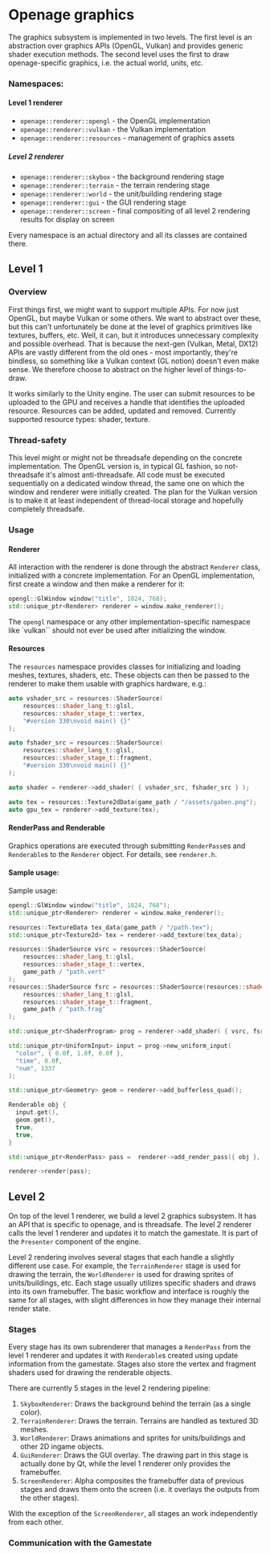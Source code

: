 # Openage graphics
The graphics subsystem is implemented in two levels. The first level is an abstraction over graphics APIs (OpenGL, Vulkan) and provides generic shader execution methods. The second level uses the first to draw openage-specific graphics, i.e. the actual world, units, etc.

### Namespaces:
#### Level 1 renderer
- `openage::renderer::opengl` - the OpenGL implementation
- `openage::renderer::vulkan` - the Vulkan implementation
- `openage::renderer::resources` - management of graphics assets

##### Level 2 renderer
- `openage::renderer::skybox` - the background rendering stage
- `openage::renderer::terrain` - the terrain rendering stage
- `openage::renderer::world` - the unit/building rendering stage
- `openage::renderer::gui` - the GUI rendering stage
- `openage::renderer::screen` - final compositing of all level 2 rendering results for display on screen

Every namespace is an actual directory and all its classes are contained there.

## Level 1
### Overview
First things first, we might want to support multiple APIs. For now just OpenGL, but maybe Vulkan or some others.  We want to abstract over these, but this can't unfortunately be done at the level of graphics primitives like textures, buffers, etc. Well, it can, but it introduces unnecessary complexity and possible overhead. That is because the next-gen (Vulkan, Metal, DX12) APIs are vastly different from the old ones - most importantly, they're bindless, so something like a Vulkan context (GL notion) doesn't even make sense. We therefore choose to abstract on the higher level of things-to-draw.

It works similarly to the Unity engine. The user can submit resources to be uploaded to the GPU and receives a handle that identifies the uploaded resource. Resources can be added, updated and removed. Currently supported resource types: shader, texture.

### Thread-safety
This level might or might not be threadsafe depending on the concrete implementation. The OpenGL version is, in typical GL fashion, so not-threadsafe it's almost anti-threadsafe. All code must be executed sequentially on a dedicated window thread, the same one on which the window and renderer were initially created. The plan for the Vulkan version is to make it at least independent of thread-local storage and hopefully completely threadsafe.

### Usage
#### Renderer
All interaction with the renderer is done through the abstract `Renderer` class, initialized with a concrete implementation. For an OpenGL implementation, first create a window and then make a renderer for it:
```c++
opengl::GlWindow window("title", 1024, 768);
std::unique_ptr<Renderer> renderer = window.make_renderer();
```

The `opengl` namespace or any other implementation-specific namespace like `vulkan`` should not ever be used after initializing the window.

#### Resources
The `resources` namespace provides classes for initializing and loading meshes, textures, shaders, etc.
These objects can then be passed to the renderer to make them usable with graphics hardware, e.g.:
```c++
auto vshader_src = resources::ShaderSource(
    resources::shader_lang_t::glsl,
    resources::shader_stage_t::vertex,
    "#version 330\nvoid main() {}"
);

auto fshader_src = resources::ShaderSource(
    resources::shader_lang_t::glsl,
    resources::shader_stage_t::fragment,
    "#version 330\nvoid main() {}"
);

auto shader = renderer->add_shader( { vshader_src, fshader_src } );

auto tex = resources::Texture2dData(game_path / "/assets/gaben.png");
auto gpu_tex = renderer->add_texture(tex);
```

#### RenderPass and Renderable
Graphics operations are executed through submitting `RenderPass`es and `Renderable`s to the `Renderer` object. For details,
see `renderer.h`.

#### Sample usage:
Sample usage:

```c++
opengl::GlWindow window("title", 1024, 768');
std::unique_ptr<Renderer> renderer = window.make_renderer();

resources::TextureData tex_data(game_path / "/path.tex");
std::unique_ptr<Texture2d> tex = renderer->add_texture(tex_data);

resources::ShaderSource vsrc = resources::ShaderSource(
    resources::shader_lang_t::glsl,
    resources::shader_stage_t::vertex,
    game_path / "path.vert"
);
resources::ShaderSource fsrc = resources::ShaderSource(resources::shader_t::glsl_fragment);
    resources::shader_lang_t::glsl,
    resources::shader_stage_t::fragment,
    game_path / "path.frag"
);

std::unique_ptr<ShaderProgram> prog = renderer->add_shader( { vsrc, fsrc } );

std::unique_ptr<UniformInput> input = prog->new_uniform_input(
  "color", { 0.0f, 1.0f, 0.0f },
  "time", 0.0f,
  "num", 1337
);

std::unique_ptr<Geometry> geom = renderer->add_bufferless_quad();

Renderable obj {
  input.get(),
  geom.get(),
  true,
  true,
}

std::unique_ptr<RenderPass> pass =  renderer->add_render_pass({ obj }, renderer->get_framebuffer_target())

renderer->render(pass);
```

## Level 2
On top of the level 1 renderer, we build a level 2 graphics subsystem. It has an API that is specific to openage, and is threadsafe. The level 2 renderer calls the level 1 renderer and updates it to match the gamestate. It is part of the `Presenter` component of the engine.

Level 2 rendering involves several stages that each handle a slightly different use case. For example, the `TerrainRenderer` stage is used for drawing the terrain, the `WorldRenderer` is used for drawing sprites of units/buildings, etc. Each stage usually utilizes specific shaders and draws into its own framebuffer. The basic workflow and interface is roughly the same for all stages, with slight differences in how they manage their internal render state.

### Stages

Every stage has its own subrenderer that manages a `RenderPass` from the level 1 renderer and updates it with `Renderable`s created using update information from the gamestate. Stages also store the vertex and fragment shaders used for drawing the renderable objects.

There are currently 5 stages in the level 2 rendering pipeline:

1. `SkyboxRenderer`: Draws the background behind the terrain (as a single color).
1. `TerrainRenderer`: Draws the terrain. Terrains are handled as textured 3D meshes.
1. `WorldRenderer`: Draws animations and sprites for units/buildings and other 2D ingame objects.
1. `GuiRenderer`: Draws the GUI overlay. The drawing part in this stage is actually done by Qt, while the level 1 renderer only provides the framebuffer.
1. `ScreenRenderer`: Alpha composites the framebuffer data of previous stages and draws them onto the screen (i.e. it overlays the outputs from the other stages).

With the exception of the `ScreenRenderer`, all stages an work independently from each other.


### Communication with the Gamestate
